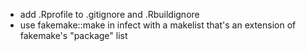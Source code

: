 - add .Rprofile to .gitignore and .Rbuildignore
- use fakemake::make in infect with a makelist that's an extension of fakemake's
  "package" list
